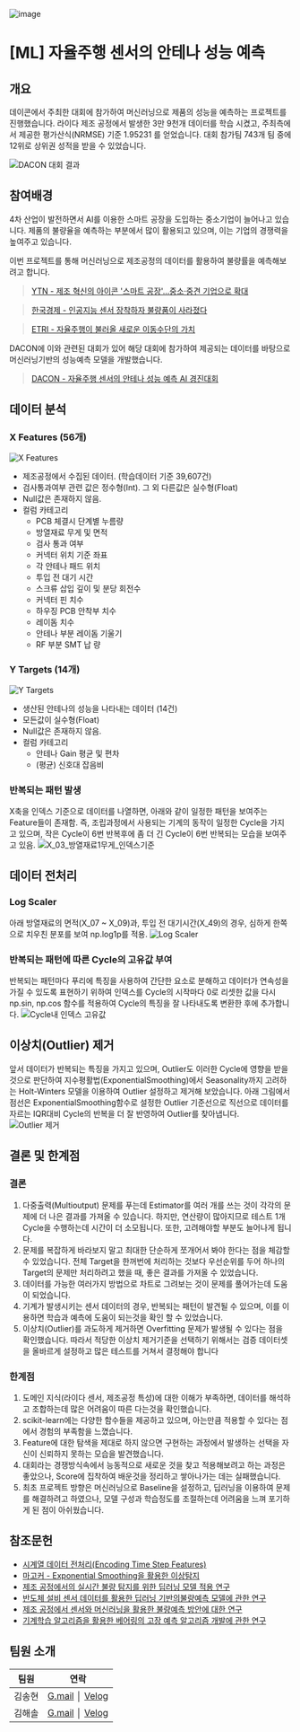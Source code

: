 ![image](https://user-images.githubusercontent.com/100823210/187594402-4f6a7234-293d-4938-adcb-eb602a50b564.png)
# [ML] 자율주행 센서의 안테나 성능 예측

## 개요
데이콘에서 주최한 대회에 참가하여 머신러닝으로 제품의 성능을 예측하는 프로젝트를 진행했습니다.
라이다 제조 공정에서 발생한 3만 9천개 데이터를 학습 시켰고, 주최측에서 제공한 평가산식(NRMSE) 기준 1.95231 를 얻었습니다.
대회 참가팀 743개 팀 중에 12위로 상위권 성적을 받을 수 있었습니다.

![DACON 대회 결과](https://user-images.githubusercontent.com/100823210/187594733-4becdacd-6606-4745-bf07-8c2c72e41177.png)

## 참여배경

4차 산업이 발전하면서 AI를 이용한 스마트 공장을 도입하는 중소기업이 늘어나고 있습니다. 제품의 불량율을 예측하는 부분에서 많이 활용되고 있으며, 이는 기업의 경쟁력을 높여주고 있습니다. 

이번 프로젝트를 통해 머신러닝으로 제조공정의 데이터를 활용하여 불량률을 예측해보려고 합니다.

> [YTN - 제조 혁신의 아이콘 '스마트 공장'...중소·중견 기업으로 확대](https://n.news.naver.com/mnews/article/052/0001756416?sid=102)

> [한국경제 - 인공지능 센서 장착하자 불량품이 사라졌다](https://n.news.naver.com/mnews/article/015/0004671424?sid=101)

> [ETRI - 자율주행이 불러올 새로운 이동수단의 가치](https://www.etri.re.kr/webzine/20190705/sub01.html)

DACON에 이와 관련된 대회가 있어 해당 대회에 참가하여 제공되는 데이터를 바탕으로 머신러닝기반의 성능예측 모델을 개발했습니다.
> [DACON - 자율주행 센서의 안테나 성능 예측 AI 경진대회](https://dacon.io/competitions/official/235927/overview/description)

## 데이터 분석
### X Features (56개)
![X Features](https://user-images.githubusercontent.com/100823210/188443938-b2b54706-6b31-4b32-a81c-d189415fae5d.png)

* 제조공정에서 수집된 데이터. (학습데이터 기준 39,607건)
* 검사통과여부 관련 값은 정수형(Int). 그 외 다른값은 실수형(Float)
* Null값은 존재하지 않음.
* 컬럼 카테고리
  * PCB 체결시 단계별 누름량
  * 방열재료 무게 및 면적
  * 검사 통과 여부
  * 커넥터 위치 기준 좌표
  * 각 안테나 패드 위치
  * 투입 전 대기 시간
  * 스크류 삽입 깊이 및 분당 회전수
  * 커넥터 핀 치수
  * 하우징 PCB 안착부 치수
  * 레이돔 치수
  * 안테나 부분 레이돔 기울기
  * RF 부분 SMT 납 량


### Y Targets (14개)
![Y Targets](https://user-images.githubusercontent.com/100823210/188444315-d80e3ea7-e5fe-40bc-906f-bf1f2351977d.png)
* 생산된 안테나의 성능을 나타내는 데이터 (14건)
* 모든값이 실수형(Float)
* Null값은 존재하지 않음.
* 컬럼 카테고리
  * 안테나 Gain 평균 및 편차
  * (평균) 신호대 잡음비

### 반복되는 패턴 발생
X축을 인덱스 기준으로 데이터를 나열하면, 아래와 같이 일정한 패턴을 보여주는 Feature들이 존재함. 즉, 조립과정에서 사용되는 기계의 동작이 일정한 Cycle을 가지고 있으며, 작은 Cycle이 6번 반복후에 좀 더 긴 Cycle이 6번 반복되는 모습을 보여주고 있음.
![X_03_방열재료1무게_인덱스기준](https://user-images.githubusercontent.com/100823210/188358475-609a879b-c73c-4b7a-afdd-5d71f45ccb97.png)

## 데이터 전처리
### Log Scaler
아래 방열재료의 면적(X_07 ~ X_09)과, 투입 전 대기시간(X_49)의 경우, 심하게 한쪽으로 치우친 분포를 보여 np.log1p를 적용.
![Log Scaler](https://user-images.githubusercontent.com/100823210/188358677-fc2553c4-e780-47b3-a762-28b3c221066f.png)

### 반복되는 패턴에 따른 Cycle의 고유값 부여
반복되는 패턴마다 푸리에 특징을 사용하여 간단한 요소로 분해하고 데이터가 연속성을 가질 수 있도록 표현하기 위하여 인덱스를 Cycle의 시작마다 0로 리셋한 값을 다시 np.sin, np.cos 함수를 적용하여 Cycle의 특징을 잘 나타내도록 변환한 후에 추가합니다.
![Cycle내 인덱스 고유값](https://user-images.githubusercontent.com/100823210/188359026-9f59a943-fee0-4267-8be8-28450755939d.png)

## 이상치(Outlier) 제거
앞서 데이터가 반복되는 특징을 가지고 있으며, Outlier도 이러한 Cycle에 영향을 받을 것으로 판단하여 지수평활법(ExponentialSmoothing)에서 Seasonality까지 고려하는 Holt-Winters 모델을 이용하여 Outlier 설정하고 제거해 보았습니다.
아래 그림에서 점선은 ExponentialSmoothing함수로 설정한 Outlier 기준선으로 직선으로 데이터를 자르는 IQR대비 Cycle의 반복을 더 잘 반영하여 Outlier를 찾아냅니다.
![Outlier 제거](https://user-images.githubusercontent.com/100823210/188359357-f766f6e9-dee4-4dd5-8724-8c80c543502e.png)

## 결론 및 한계점
### 결론
1. 다중출력(Multioutput) 문제를 푸는데 Estimator를 여러 개를 쓰는 것이 각각의 문제에 더 나은 결과를 가져올 수 있습니다. 하지만, 연산량이 많아지므로 테스트 1개 Cycle을 수행하는데 시간이 더 소모됩니다. 또한, 고려해야할 부분도 늘어나게 됩니다.
2. 문제를 복잡하게 바라보지 말고 최대한 단순하게 쪼개어서 봐야 한다는 점을 체감할 수 있었습니다. 전체 Target을 한꺼번에 처리하는 것보다 우선순위를 두어 하나의 Target의 문제만 처리하려고 했을 때, 좋은 결과를 가져올 수 있었습니다.
3. 데이터를 가능한 여러가지 방법으로 차트로 그려보는 것이 문제를 풀어가는데 도움이 되었습니다.
4. 기계가 발생시키는 센서 데이터의 경우, 반복되는 패턴이 발견될 수 있으며, 이를 이용하면 학습과 예측에 도움이 되는것을 확인 할 수 있었습니다.
5. 이상치(Outlier)를 과도하게 제거하면 Overfitting 문제가 발생될 수 있다는 점을 확인했습니다. 따라서 적당한 이상치 제거기준을 선택하기 위해서는 검증 데이터셋을 올바르게 설정하고 많은 테스트를 거쳐서 결정해야 합니다

### 한계점
1. 도메인 지식(라이다 센서, 제조공정 특성)에 대한 이해가 부족하면, 데이터를 해석하고 조합하는데 많은 어려움이 따른 다는것을 확인했습니다.
2. scikit-learn에는 다양한 함수들을 제공하고 있으며, 아는만큼 적용할 수 있다는 점에서 경험의 부족함을 느꼈습니다.
3. Feature에 대한 탐색을 제대로 하지 않으면 구현하는 과정에서 발생하는 선택을 자신이 신뢰하지 못하는 모습을 발견했습니다.
4. 대회라는 경쟁방식속에서 능동적으로 새로운 것을 찾고 적용해보려고 하는 과정은 좋았으나, Score에 집착하여 배운것을 정리하고 쌓아나가는 데는 실패했습니다.
5. 최초 프로젝트 방향은 머신러닝으로 Baseline을 설정하고, 딥러닝을 이용하여 문제를 해결하려고 하였으나, 모델 구성과 학습정도를 조절하는데 어려움을 느껴 포기하게 된 점이 아쉬웠습니다.


## 참조문헌
* [시계열 데이터 전처리(Encoding Time Step Features)](https://today-1.tistory.com/55)
* [마고커 - Exponential Smoothing을 활용한 이상탐지](https://magoker.tistory.com/120) 
* [제조 공정에서의 실시간 불량 탐지를 위한 딥러닝 모델 적용 연구](http://ktappi.kr/xml/30929/30929.pdf)
* [반도체 설비 센서 데이터를 활용한 딥러닝 기반의불량예측 모델에 관한 연구](https://www.koreascience.or.kr/article/CFKO202125036042269.pdf)
* [제조 공정에서 센서와 머신러닝을 활용한 불량예측 방안에 대한 연구](http://entrue.com/files/[4_2]%2089-98P_%EC%A0%9C%EC%A1%B0%20%EA%B3%B5%EC%A0%95_%ED%95%9C%EB%AC%B4%EB%AA%85%EC%B4%88.pdf)
* [기계학습 알고리즘을 활용한 베어링의 고장 예측 알고리즘 개발에 관한 연구](https://e-jamet.org/_common/do.php?a=full&b=52&bidx=1652&aidx=20609)

## 팀원 소개 
|팀원|연락|
|------|---|
|김송현|[G.mail](zpaladin1213@gmail.com) │ [Velog](https://velog.io/@zbooster)|
|김해솔|[G.mail](lunchtime99@gmail.com) │ [Velog](https://velog.io/@kim_haesol)|
